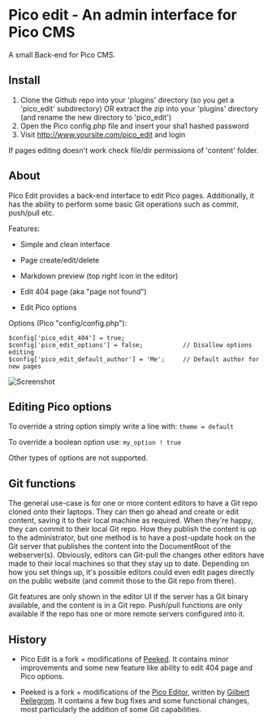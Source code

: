 Pico edit - An admin interface for Pico CMS
===========================================

A small Back-end for Pico CMS.

Install
-------

1. Clone the Github repo into your 'plugins' directory (so you get a 'pico_edit' subdirectory) OR extract the zip into your 'plugins' directory (and rename the new directory to 'pico_edit')
2. Open the Pico config.php file and insert your sha1 hashed password
3. Visit http://www.yoursite.com/pico_edit and login

If pages editing doesn't work check file/dir permissions of 'content' folder.

About
-----

Pico Edit provides a back-end interface to edit Pico pages. Additionally, it has the ability to perform some basic Git operations such as commit, push/pull etc.

Features:

* Simple and clean interface

* Page create/edit/delete

* Markdown preview (top right icon in the editor)

* Edit 404 page (aka "page not found")

* Edit Pico options

Options (Pico "config/config.php"):

	$config['pico_edit_404'] = true;
	$config['pico_edit_options'] = false;			// Disallow options editing
	$config['pico_edit_default_author'] = 'Me';		// Default author for new pages

![Screenshot](https://github.com/blocknotes/pico_edit/blob/master/screenshot.png)

Editing Pico options
--------------------

To override a string option simply write a line with: `theme = default`

To override a boolean option use: `my_option ! true`

Other types of options are not supported.

Git functions
-------------

The general use-case is for one or more content editors to have a Git repo cloned onto their laptops. They can then go ahead and create or edit content, saving it to their local machine as required. When they're happy, they can commit to their local Git repo. How they publish the content is up to the administrator, but one method is to have a post-update hook on the Git server that publishes the content into the DocumentRoot of the webserver(s). Obviously, editors can Git-pull the changes other editors have made to their local machines so that they stay up to date. Depending on how you set things up, it's possible editors could even edit pages directly on the public website (and commit those to the Git repo from there).

Git features are only shown in the editor UI if the server has a Git binary available, and the content is in a Git repo. Push/pull functions are only available if the repo has one or more remote servers configured into it.

History
-------

* Pico Edit is a fork + modifications of [Peeked](https://github.com/coofercat/peeked). It contains minor improvements and some new feature like ability to edit 404 page and Pico options.

* Peeked is a fork + modifications of the [Pico Editor](https://github.com/gilbitron/Pico-Editor-Plugin), written by [Gilbert Pellegrom](https://github.com/gilbitron). It contains a few bug fixes and some functional changes, most particularly the addition of some Git capabilities.
